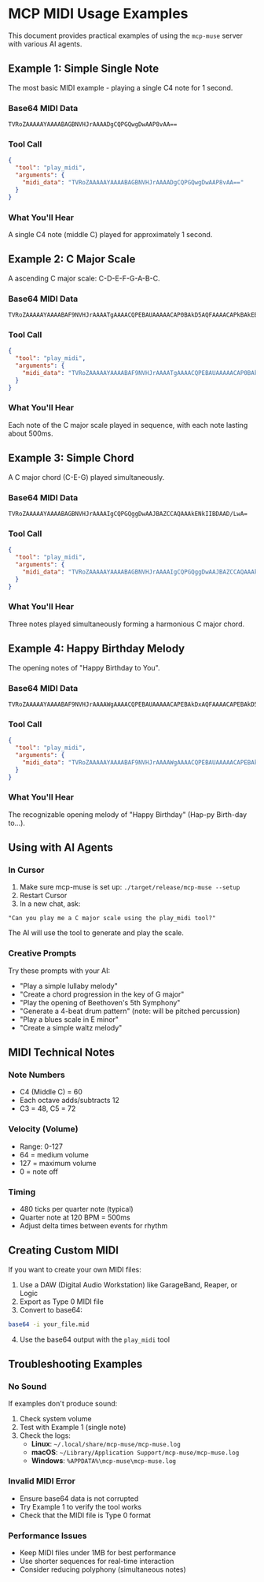 # MCP MIDI Usage Examples

This document provides practical examples of using the `mcp-muse` server with various AI agents.

## Example 1: Simple Single Note

The most basic MIDI example - playing a single C4 note for 1 second.

### Base64 MIDI Data
```
TVRoZAAAAAYAAAABAGBNVHJrAAAADgCQPGQwgDwAAP8vAA==
```

### Tool Call
```json
{
  "tool": "play_midi",
  "arguments": {
    "midi_data": "TVRoZAAAAAYAAAABAGBNVHJrAAAADgCQPGQwgDwAAP8vAA=="
  }
}
```

### What You'll Hear
A single C4 note (middle C) played for approximately 1 second.

## Example 2: C Major Scale

A ascending C major scale: C-D-E-F-G-A-B-C.

### Base64 MIDI Data
```
TVRoZAAAAAYAAAABAF9NVHJrAAAATgAAAACQPEBAUAAAAACAP0BAkD5AQFAAAACAPkBAkEBAQFAAAACAQEBAkEJAQFAAAACCQkBAkERAQFAAAACERkBAkERAQFAAAACEREBAlEdAQFAAAACEREBAkEdAQFAAAAAAAP8vAA==
```

### Tool Call
```json
{
  "tool": "play_midi",
  "arguments": {
    "midi_data": "TVRoZAAAAAYAAAABAF9NVHJrAAAATgAAAACQPEBAUAAAAACAP0BAkD5AQFAAAACAPkBAkEBAQFAAAACAQEBAkEJAQFAAAACCQkBAkERAQFAAAACERkBAkERAQFAAAACEREBAlEdAQFAAAACEREBAkEdAQFAAAAAAAP8vAA=="
  }
}
```

### What You'll Hear
Each note of the C major scale played in sequence, with each note lasting about 500ms.

## Example 3: Simple Chord

A C major chord (C-E-G) played simultaneously.

### Base64 MIDI Data
```
TVRoZAAAAAYAAAABAGBNVHJrAAAAIgCQPGQggDwAAJBAZCCAQAAAkENkIIBDAAD/LwA=
```

### Tool Call
```json
{
  "tool": "play_midi",
  "arguments": {
    "midi_data": "TVRoZAAAAAYAAAABAGBNVHJrAAAAIgCQPGQggDwAAJBAZCCAQAAAkENkIIBDAAD/LwA="
  }
}
```

### What You'll Hear
Three notes played simultaneously forming a harmonious C major chord.

## Example 4: Happy Birthday Melody

The opening notes of "Happy Birthday to You".

### Base64 MIDI Data
```
TVRoZAAAAAYAAAABAF9NVHJrAAAAWgAAAACQPEBAUAAAAACAPEBAkDxAQFAAAACAPEBAkD5AQFAAAACAPkBAkEBAQGAAAACAQEBAkD5AQFAAAACAPkBAkDxAQFAAAACAPEBAkDpAQFAAAACAOkBA/y8A
```

### Tool Call
```json
{
  "tool": "play_midi",
  "arguments": {
    "midi_data": "TVRoZAAAAAYAAAABAF9NVHJrAAAAWgAAAACQPEBAUAAAAACAPEBAkDxAQFAAAACAPEBAkD5AQFAAAACAPkBAkEBAQGAAAACAQEBAkD5AQFAAAACAPkBAkDxAQFAAAACAPEBAkDpAQFAAAACAOkBA/y8A"
  }
}
```

### What You'll Hear
The recognizable opening melody of "Happy Birthday" (Hap-py Birth-day to...).

## Using with AI Agents

### In Cursor

1. Make sure mcp-muse is set up: `./target/release/mcp-muse --setup`
2. Restart Cursor
3. In a new chat, ask:

```
"Can you play me a C major scale using the play_midi tool?"
```

The AI will use the tool to generate and play the scale.

### Creative Prompts

Try these prompts with your AI:

- "Play a simple lullaby melody"
- "Create a chord progression in the key of G major"
- "Play the opening of Beethoven's 5th Symphony"
- "Generate a 4-beat drum pattern" (note: will be pitched percussion)
- "Play a blues scale in E minor"
- "Create a simple waltz melody"

## MIDI Technical Notes

### Note Numbers
- C4 (Middle C) = 60
- Each octave adds/subtracts 12
- C3 = 48, C5 = 72

### Velocity (Volume)
- Range: 0-127
- 64 = medium volume
- 127 = maximum volume
- 0 = note off

### Timing
- 480 ticks per quarter note (typical)
- Quarter note at 120 BPM = 500ms
- Adjust delta times between events for rhythm

## Creating Custom MIDI

If you want to create your own MIDI files:

1. Use a DAW (Digital Audio Workstation) like GarageBand, Reaper, or Logic
2. Export as Type 0 MIDI file
3. Convert to base64:

```bash
base64 -i your_file.mid
```

4. Use the base64 output with the `play_midi` tool

## Troubleshooting Examples

### No Sound
If examples don't produce sound:
1. Check system volume
2. Test with Example 1 (single note)
3. Check the logs:
   - **Linux**: `~/.local/share/mcp-muse/mcp-muse.log`
   - **macOS**: `~/Library/Application Support/mcp-muse/mcp-muse.log`
   - **Windows**: `%APPDATA%\mcp-muse\mcp-muse.log`

### Invalid MIDI Error
- Ensure base64 data is not corrupted
- Try Example 1 to verify the tool works
- Check that the MIDI file is Type 0 format

### Performance Issues
- Keep MIDI files under 1MB for best performance
- Use shorter sequences for real-time interaction
- Consider reducing polyphony (simultaneous notes) 